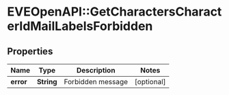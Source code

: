 # EVEOpenAPI::GetCharactersCharacterIdMailLabelsForbidden

## Properties
Name | Type | Description | Notes
------------ | ------------- | ------------- | -------------
**error** | **String** | Forbidden message | [optional] 



